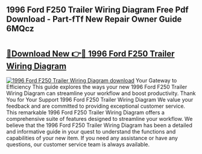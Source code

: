 ## 1996 Ford F250 Trailer Wiring Diagram Free Pdf Download - Part-fTf New Repair Owner Guide 6MQcz

# <h2><a href="http://dfuru2y.blite.top/?on=1996+Ford+F250+Trailer+Wiring+Diagram">🔗Download New 👉🔴 1996 Ford F250 Trailer Wiring Diagram</a></h2>

[![1996 Ford F250 Trailer Wiring Diagram download](https://i.imgur.com/lujVjoI.png)](http://dfuru2y.blite.top/?on=1996+Ford+F250+Trailer+Wiring+Diagram)
Your Gateway to Efficiency This guide explores the ways your new 1996 Ford F250 Trailer Wiring Diagram can streamline your workflow and boost productivity. Thank You for Your Support 1996 Ford F250 Trailer Wiring Diagram We value your feedback and are committed to providing exceptional customer service. This remarkable 1996 Ford F250 Trailer Wiring Diagram offers a comprehensive suite of features designed to streamline your workflow. We believe that the 1996 Ford F250 Trailer Wiring Diagram has been a detailed and informative guide in your quest to understand the functions and capabilities of your new item. If you need any assistance or have any questions, our customer service team is always available.
